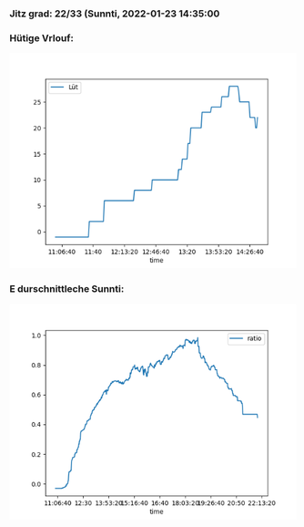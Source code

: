 ### Jitz grad: 22/33 (Sunnti, 2022-01-23 14:35:00

### Hütige Vrlouf:
![Graph](Today.png)

### E durschnittleche Sunnti:
![Graph](Sunnti.png)